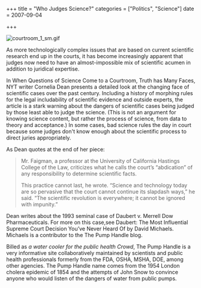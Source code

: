 +++
title = "Who Judges Science?"
categories = ["Politics", "Science"]
date = 2007-09-04


+++


<img alt="courtroom_1_sm.gif" src="https://www.fractalog.com/gif/courtroom_1_sm.gif" />

As more technologically complex issues that are based on current scientific research end up in the courts, it has become increasingly apparent that judges now need to have an almost-impossible mix of scientific acumen in addition to juridical expertise.
      
In When Questions of Science Come to a Courtroom, Truth has Many Faces, NYT writer Cornelia Dean presents a detailed look at the changing face of scientific cases over the past century. Including a history of morphing rules for the legal includability of scientific evidence and outside experts, the article is a stark warning about the dangers of scientific cases being judged by those least able to judge the science. (This is not an argument for knowing science content, but rather the process of science, from data to theory and acceptance.) In some cases, bad science rules the day in court because some judges don't know enough about the scientific process to direct juries appropriately. 
      
As Dean quotes at the end of her piece:
     
<blockquote>   
Mr. Faigman, a professor at the University of California Hastings College of the Law, criticizes what he calls the court&rsquo;s &ldquo;abdication&rdquo; of any responsibility to determine scientific facts. 
     
 This practice cannot last, he wrote. &ldquo;Science and technology today are so pervasive that the court cannot continue its slapdash ways,&rdquo; he said. &ldquo;The scientific revolution is everywhere; it cannot be ignored with impunity.&rdquo;
   </blockquote>
     
Dean writes about the 1993 seminal case of Daubert v. Merrell Dow Pharmaceuticals. For more on this case,see Daubert: The Most Influential Supreme Court Decision You&rsquo;ve Never Heard Of   by David Michaels. Michaels is a contributor to the The Pump Handle blog.
 
Billed as <em>a water cooler for the public health Crowd</em>, The Pump Handle is a very informative site collaboratively maintained by scientists and public health professionals formerly from the FDA, OSHA, MSHA, DOE, among other agencies. The Pump Handle name comes from the 1954 London cholera epidemic of 1854 and the attempts of John Snow to convince anyone who would listen of the dangers of water from public pumps.
